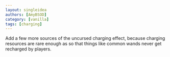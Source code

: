 ```yaml
---
layout: singleidea
authors: [AmyBSOD]
category: [vanilla]
tags: [charging]
---
```

Add a few more sources of the uncursed charging effect, because charging resources are rare enough as so that things like common wands never get recharged by players.
